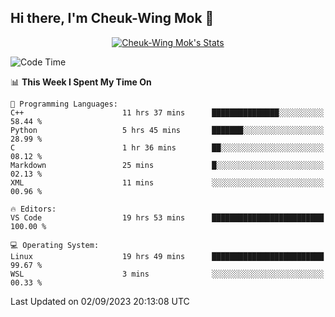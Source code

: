 ## Hi there, I'm Cheuk-Wing Mok 👋

<!--
**mozro0327/mozro0327** is a ✨ _special_ ✨ repository because its `README.md` (this file) appears on your GitHub profile.

Here are some ideas to get you started:

- 🔭 I’m currently working on ...
- 🌱 I’m currently learning ...
- 👯 I’m looking to collaborate on ...
- 🤔 I’m looking for help with ...
- 💬 Ask me about ...
- 📫 How to reach me: ...
- 😄 Pronouns: ...
- ⚡ Fun fact: ...
-->

<p align="center">
  <a href="https://github.com/mozro0327" class="rich-diff-level-one">
    <img src="https://github-readme-stats.vercel.app/api?username=mozro0327&title_color=333&text_color=777" alt="Cheuk-Wing Mok's Stats" >
    <!-- &hide=issues
    <img src="https://github-readme-stats.vercel.app/api?username=mozro0327&hide=issues&title_color=333&text_color=777" alt="Cheuk-Wing Mok's Stats" >
    -->
  </a>
</p>

<!--START_SECTION:waka-->
![Code Time](http://img.shields.io/badge/Code%20Time-1%2C933%20hrs%2041%20mins-blue)

📊 **This Week I Spent My Time On** 

```text
💬 Programming Languages: 
C++                      11 hrs 37 mins      ███████████████░░░░░░░░░░   58.44 % 
Python                   5 hrs 45 mins       ███████░░░░░░░░░░░░░░░░░░   28.99 % 
C                        1 hr 36 mins        ██░░░░░░░░░░░░░░░░░░░░░░░   08.12 % 
Markdown                 25 mins             █░░░░░░░░░░░░░░░░░░░░░░░░   02.13 % 
XML                      11 mins             ░░░░░░░░░░░░░░░░░░░░░░░░░   00.96 % 

🔥 Editors: 
VS Code                  19 hrs 53 mins      █████████████████████████   100.00 % 

💻 Operating System: 
Linux                    19 hrs 49 mins      █████████████████████████   99.67 % 
WSL                      3 mins              ░░░░░░░░░░░░░░░░░░░░░░░░░   00.33 % 
```


 Last Updated on 02/09/2023 20:13:08 UTC
<!--END_SECTION:waka-->
